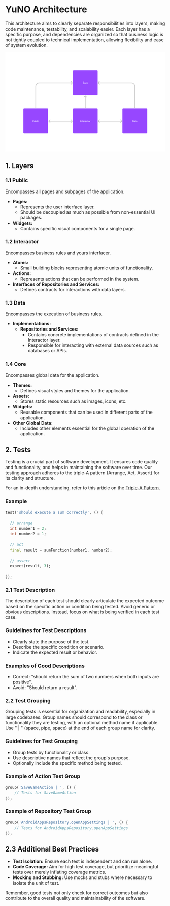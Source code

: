 # YuNO Architecture

This architecture aims to clearly separate responsibilities into layers, making code maintenance, testability, and scalability easier. Each layer has a specific purpose, and dependencies are organized so that business logic is not tightly coupled to technical implementation, allowing flexibility and ease of system evolution.

<img src="assets/images/YuNO-Arch.png" width="512" alt="Achitecture diagram"/>

## 1. Layers

### 1.1 Public

Encompasses all pages and subpages of the application.

- **Pages:**
  - Represents the user interface layer.
  - Should be decoupled as much as possible from non-essential UI packages.
- **Widgets:**
  - Contains specific visual components for a single page.

### 1.2 Interactor

Encompasses business rules and yours interfacer.

- **Atoms:**
  - Small building blocks representing atomic units of functionality.
- **Actions:**
  - Represents actions that can be performed in the system.
- **Interfaces of Repositories and Services:**
  - Defines contracts for interactions with data layers.

### 1.3 Data

Encompasses the execution of business rules.

- **Implementations:**
  - **Repositories and Services:**
    - Contains concrete implementations of contracts defined in the Interactor layer.
    - Responsible for interacting with external data sources such as databases or APIs.

### 1.4 Core

Encompasses global data for the application.

- **Themes:**
  - Defines visual styles and themes for the application.
- **Assets:**
  - Stores static resources such as images, icons, etc.
- **Widgets:**
  - Reusable components that can be used in different parts of the application.
- **Other Global Data:**
  - Includes other elements essential for the global operation of the application.

## 2. Tests

Testing is a crucial part of software development. It ensures code quality and functionality, and helps in maintaining the software over time. Our testing approach adheres to the triple-A pattern (Arrange, Act, Assert) for its clarity and structure.

For an in-depth understanding, refer to this article on the [Triple-A Pattern](https://medium.com/@pjbgf/title-testing-code-ocd-and-the-aaa-pattern-df453975ab80).

### Example

```dart
test('should execute a sum correctly', () {

  // arrange
  int number1 = 2;
  int number2 = 1;

  // act
  final result = sumFunction(number1, number2);

  // assert
  expect(result, 3);

});
```

### 2.1 Test Description

The description of each test should clearly articulate the expected outcome based on the specific action or condition being tested. Avoid generic or obvious descriptions. Instead, focus on what is being verified in each test case.

### Guidelines for Test Descriptions

- Clearly state the purpose of the test.
- Describe the specific condition or scenario.
- Indicate the expected result or behavior.

### Examples of Good Descriptions

- Correct: "should return the sum of two numbers when both inputs are positive".
- Avoid: "Should return a result".

### 2.2 Test Grouping

Grouping tests is essential for organization and readability, especially in large codebases. Group names should correspond to the class or functionality they are testing, with an optional method name if applicable. Use " | " (space, pipe, space) at the end of each group name for clarity.

### Guidelines for Test Grouping

- Group tests by functionality or class.
- Use descriptive names that reflect the group's purpose.
- Optionally include the specific method being tested.

### Example of Action Test Group

```dart
group('SaveGameAction | ', () {
    // Tests for SaveGameAction
});
```

### Example of Repository Test Group

```dart
group('AndroidAppsRepository.openAppSettings | ', () {
    // Tests for AndroidAppsRepository.openAppSettings
});
```

## 2.3 Additional Best Practices

- **Test Isolation:** Ensure each test is independent and can run alone.
- **Code Coverage:** Aim for high test coverage, but prioritize meaningful tests over merely inflating coverage metrics.
- **Mocking and Stubbing:** Use mocks and stubs where necessary to isolate the unit of test.

Remember, good tests not only check for correct outcomes but also contribute to the overall quality and maintainability of the software.

